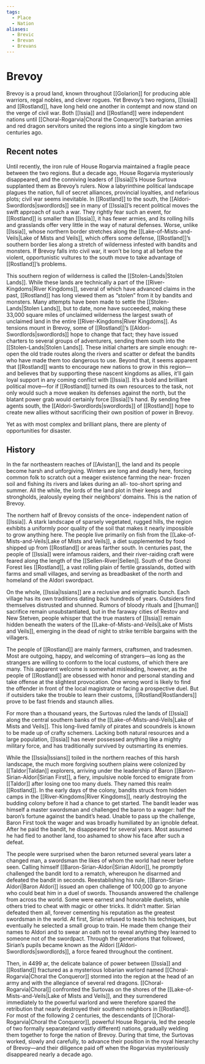 ```yaml
---
tags:
  - Place
  - Nation
aliases:
  - Brevic
  - Brevan
  - Brevans
---
```

# Brevoy
Brevoy is a proud land, known throughout [[Golarion]] for producing able warriors, regal nobles, and clever rogues. Yet Brevoy’s two regions, [[Issia]] and [[Rostland]], have long held one another in contempt and now stand on the verge of civil war. Both [[Issia]] and [[Rostland]] were independent nations until [[Choral-Rogarvia|Choral the Conqueror]]’s barbarian armies and red dragon servitors united the regions into a single kingdom two centuries ago.
## Recent notes
Until recently, the iron rule of House Rogarvia maintained a fragile peace between the two regions. But a decade ago, House Rogarvia mysteriously disappeared, and the conniving leaders of [[Issia]]’s House Surtova supplanted them as Brevoy’s rulers. Now a labyrinthine political landscape plagues the nation, full of secret alliances, provincial loyalties, and nefarious plots; civil war seems inevitable. In [[Rostland]] to the south, the [[Aldori-Swordlords|swordlords]] see in many of [[Issia]]’s recent political moves the swift approach of such a war. They rightly fear such an event, for [[Rostland]] is smaller than [[Issia]], it has fewer armies, and its rolling hills and grasslands offer very little in the way of natural defenses. Worse, unlike [[Issia]], whose northern border stretches along the [[Lake-of-Mists-and-Veils|Lake of Mists and Veils]], which offers some defense, [[Rostland]]’s southern border lies along a stretch of wilderness infested with bandits and monsters. If Brevoy falls into civil war, it won’t be long at all before the violent, opportunistic vultures to the south move to take advantage of [[Rostland]]’s problems.

This southern region of wilderness is called the [[Stolen-Lands|Stolen Lands]]. While these lands are technically a part of the [[River-Kingdoms|River Kingdoms]], several of which have advanced claims in the past, [[Rostland]] has long viewed them as “stolen” from it by bandits and monsters. Many attempts have been made to settle the [[Stolen-Lands|Stolen Lands]], but to date, none have succeeded, making these 33,000 square miles of unclaimed wilderness the largest swath of unclaimed land in the entire [[River-Kingdoms|River Kingdoms]]. As tensions mount in Brevoy, some of [[Rostland]]’s [[Aldori-Swordlords|swordlords]] hope to change that fact; they have issued charters to several groups of adventurers, sending them south into the [[Stolen-Lands|Stolen Lands]]. These initial charters are simple enough: re-open the old trade routes along the rivers and scatter or defeat the bandits who have made them too dangerous to use. Beyond that, it seems apparent that [[Rostland]] wants to encourage new nations to grow in this region—and believes that by supporting these nascent kingdoms as allies, it’ll gain loyal support in any coming conflict with [[Issia]]. It’s a bold and brilliant political move—for if [[Rostland]] turned its own resources to the task, not only would such a move weaken its defenses against the north, but the blatant power grab would certainly force [[Issia]]’s hand. By sending free agents south, the [[Aldori-Swordlords|swordlords]] of [[Rostland]] hope to create new allies without sacrificing their own position of power in Brevoy.

Yet as with most complex and brilliant plans, there are plenty of opportunities for disaster.
## History
In the far northeastern reaches of [[Avistan]], the land and its people become harsh and unforgiving. Winters are long and deadly here, forcing common folk to scratch out a meager existence farming the near- frozen soil and fishing its rivers and lakes during an all- too-short spring and summer. All the while, the lords of the land plot in their keeps and strongholds, jealously eyeing their neighbors’ domains. This is the nation of Brevoy.

The northern half of Brevoy consists of the once- independent nation of [[Issia]]. A stark landscape of sparsely vegetated, rugged hills, the region exhibits a uniformly poor quality of the soil that makes it nearly impossible to grow anything here. The people live primarily on fish from the [[Lake-of-Mists-and-Veils|Lake of Mists and Veils]], a diet supplemented by food shipped up from [[Rostland]] or areas farther south. In centuries past, the people of [[Issia]] were infamous raiders, and their river-raiding craft were feared along the length of the [[Sellen-River|Sellen]]. South of the Gronzi Forest lies [[Rostland]], a vast rolling plain of fertile grasslands, dotted with farms and small villages, and serving as breadbasket of the north and homeland of the Aldori swordpact.

On the whole, [[Issia|Issians]] are a reclusive and enigmatic bunch. Each village has its own traditions dating back hundreds of years. Outsiders find themselves distrusted and shunned. Rumors of bloody rituals and [[human]] sacrifice remain unsubstantiated, but in the faraway cities of Restov and New Stetven, people whisper that the true masters of [[Issia]] remain hidden beneath the waters of the [[Lake-of-Mists-and-Veils|Lake of Mists and Veils]], emerging in the dead of night to strike terrible bargains with the villagers.

The people of [[Rostland]] are mainly farmers, craftsmen, and tradesmen. Most are outgoing, happy, and welcoming of strangers—as long as the strangers are willing to conform to the local customs, of which there are many. This apparent welcome is somewhat misleading, however, as the people of [[Rostland]] are obsessed with honor and personal standing and take offense at the slightest provocation. One wrong word is likely to find the offender in front of the local magistrate or facing a prospective duel. But if outsiders take the trouble to learn their customs, [[Rostland|Rostlanders]] prove to be fast friends and staunch allies.

For more than a thousand years, the Surtovas ruled the lands of [[Issia]] along the central southern banks of the [[Lake-of-Mists-and-Veils|Lake of Mists and Veils]]. This long-lived family of pirates and scoundrels is known to be made up of crafty schemers. Lacking both natural resources and a large population, [[Issia]] has never possessed anything like a mighty military force, and has traditionally survived by outsmarting its enemies.

While the [[Issia|Issians]] toiled in the northern reaches of this harsh landscape, the much more forgiving southern plains were colonized by [[Taldor|Taldan]] explorers, arriving under the leadership of Baron [[Baron-Sirian-Aldori|Sirian First]], a fiery, impulsive noble forced to emigrate from [[Taldor]] after losing one too many duels. They named this realm [[Rostland]]. In the early days of the colony, bandits struck from hidden camps in the [[River-Kingdoms|River Kingdoms]], nearly destroying the budding colony before it had a chance to get started. The bandit leader was himself a master swordsman and challenged the baron to a wager: half the baron’s fortune against the bandit’s head. Unable to pass up the challenge, Baron First took the wager and was broadly humiliated by an ignoble defeat. After he paid the bandit, he disappeared for several years. Most assumed he had fled to another land, too ashamed to show his face after such a defeat.

The people were surprised when the baron returned several years later a changed man, a swordsman the likes of whom the world had never before seen. Calling himself [[Baron-Sirian-Aldori|Sirian Aldori]], he promptly challenged the bandit lord to a rematch, whereupon he disarmed and defeated the bandit in seconds. Reestablishing his rule, [[Baron-Sirian-Aldori|Baron Aldori]] issued an open challenge of 100,000 gp to anyone who could beat him in a duel of swords. Thousands answered the challenge from across the world. Some were earnest and honorable duelists, while others tried to cheat with magic or other tricks. It didn’t matter. Sirian defeated them all, forever cementing his reputation as the greatest swordsman in the world. At first, Sirian refused to teach his techniques, but eventually he selected a small group to train. He made them change their names to Aldori and to swear an oath not to reveal anything they learned to someone not of the swordpact. Through the generations that followed, Sirian’s pupils became known as the Aldori [[Aldori-Swordlords|swordlords]], a force feared throughout the continent.

Then, in 4499 ar, the delicate balance of power between [[Issia]] and [[Rostland]] fractured as a mysterious Iobarian warlord named [[Choral-Rogarvia|Choral the Conqueror]] stormed into the region at the head of an army and with the allegiance of several red dragons. [[Choral-Rogarvia|Choral]] confronted the Surtovas on the shores of the [[Lake-of-Mists-and-Veils|Lake of Mists and Veils]], and they surrendered immediately to the powerful warlord and were therefore spared the retribution that nearly destroyed their southern neighbors in [[Rostland]]. For most of the following 2 centuries, the descendants of [[Choral-Rogarvia|Choral the Conqueror]], powerful House Rogarvia, led the people of two formally separate(and vastly different) nations, gradually welding them together to forge the nation of Brevoy. During that time, the Surtovas worked, slowly and carefully, to advance their position in the royal hierarchy of Brevoy—and their diligence paid off when the Rogarvias mysteriously disappeared nearly a decade ago.